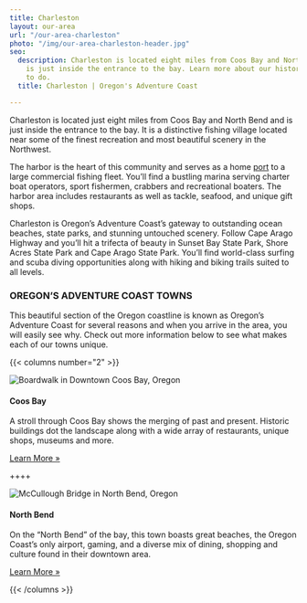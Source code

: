 ```yaml
---
title: Charleston
layout: our-area
url: "/our-area-charleston"
photo: "/img/our-area-charleston-header.jpg"
seo:
  description: Charleston is located eight miles from Coos Bay and North Bend and
    is just inside the entrance to the bay. Learn more about our history and things
    to do.
  title: Charleston | Oregon's Adventure Coast

---
```

Charleston is located just eight miles from Coos Bay and North Bend and is just inside the entrance to the bay. It is a distinctive fishing village located near some of the finest recreation and most beautiful scenery in the Northwest. 

The harbor is the heart of this community and serves as a home <a href="https://www.portofcoosbay.com" target="_blank">port</a> to a large commercial fishing fleet. You’ll find a bustling marina serving charter boat operators, sport fishermen, crabbers and recreational boaters. The harbor area includes restaurants as well as tackle, seafood, and unique gift shops.

Charleston is Oregon’s Adventure Coast’s gateway to outstanding ocean beaches, state parks, and stunning untouched scenery. Follow Cape Arago Highway and you’ll hit a trifecta of beauty in Sunset Bay State Park, Shore Acres State Park and Cape Arago State Park. You’ll find world-class surfing and scuba diving opportunities along with hiking and biking trails suited to all levels.

### OREGON’S ADVENTURE COAST TOWNS

This beautiful section of the Oregon coastline is known as Oregon’s Adventure Coast for several reasons and when you arrive in the area, you will easily see why. Check out more information below to see what makes each of our towns unique.

{{< columns number="2" >}}

![Boardwalk in Downtown Coos Bay, Oregon](/img/col-our-area-coos-bay.jpg)

#### Coos Bay

A stroll through Coos Bay shows the merging of past and present. Historic buildings dot the landscape along with a wide array of restaurants, unique shops, museums and more.

<a href="/our-area-coos-bay" class="learn-more-anywhere-btn">Learn More »</a>

++++

![McCullough Bridge in North Bend, Oregon](/img/col-our-area-north-bend.jpg)

#### North Bend

On the “North Bend” of the bay, this town boasts great beaches, the Oregon Coast’s only airport, gaming, and a diverse mix of dining, shopping and culture found in their downtown area.

<a href="/our-area-north-bend" class="learn-more-anywhere-btn">Learn More »</a>

{{< /columns >}}